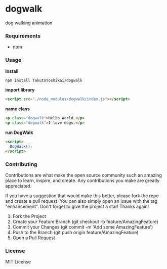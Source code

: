 # dogwalk
dog walking animation

### Requirements
* npm

### Usage
**install**
```bash
npm install TakutoYoshikai/dogwalk
```

**import library**
```html
<script src="./node_modules/dogwalk/index.js"></script>
```

**name class**
```html
<p class="dogwalk">Hello World.</p>
<p class="dogwalk">I love dogs.</p>
```

**run DogWalk**
```html
<script>
  DogWalk();
</script>
```

### Contributing

Contributions are what make the open source community such an amazing place to learn, inspire, and create. Any contributions you make are greatly appreciated.

If you have a suggestion that would make this better, please fork the repo and create a pull request. You can also simply open an issue with the tag "enhancement". Don't forget to give the project a star! Thanks again!

1. Fork the Project
2. Create your Feature Branch (git checkout -b feature/AmazingFeature)
3. Commit your Changes (git commit -m 'Add some AmazingFeature')
4. Push to the Branch (git push origin feature/AmazingFeature)
5. Open a Pull Request

### License
MIT License
